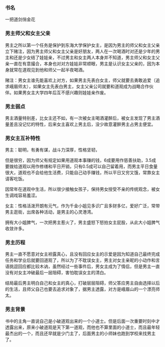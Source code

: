### 书名

一把道剑俏金花

### 男主师父和女主父亲

男主之所以第一个任务是保护到东海大学保护女主，是因为男主的师父和女主父亲立下赌注，因为男主师父和女主父亲是好朋友，两人在一次喝酒时对还是少年的男主和还是少女结了娃娃亲，不过男主和女主两人本身并不知道，男主师父和女主父亲一直在有意撮合，本身也对对方娃娃非常顺眼，男主是认识女主父亲的，因为本身就常在道观见到他和师父一起半夜喝酒。

赌注：男女主谁先能喜欢上对方，如果男主先表白女主，师父就要去勇敢追爱（追求峨眉师太），如果女主先表白男主，女主父亲公司就要和道观成为战略合作伙伴。如果男女主大学四年后互不感兴趣则娃娃亲作废。

### 男主弱点

男主酒量特别差，比女主还不如，有一次被女主喝酒灌醉后，被女主发现了男主酒量差且没记忆的特性，后来女主喜欢上男主后，没少故意灌醉男主占男主便宜。

### 男女主互补特性

男主：聪明，有勇有谋，战斗力深厚，性格坚韧，

但是很穷，因为师父有规定如果用道观本事赚的钱，6成要用作慈善扶助，3.5成要拨给道观以用作修缮和平日开销，只有0.5成可以自己留着用，而男主平日食量很大，道观也不会给他生活费，只能自己动手赚钱，所以平日又穷又饿，常靠女主请客吃饭。

因常年在道观中生活，所以很少接触女孩子，保持男女授受不亲的传统观念，被女生调戏容易羞涩。

女主：性格活泼开朗有元气，作为千金小姐见多识广且多财多亿，爱好广泛，常带男主逛街，出席各种活动，是男主的心灵港湾。

拥有大小姐脾气，一次把男主惹火了，男主盛怒下怒拍女主屁股，从此大小姐脾气收敛许多。

### 男主历程

男主一直不愿意对女主袒露真心，且没有回应女主的示爱是因为知道自己最终完成任务和学业后就要回道观了，所以为了不耽误女主，男主对女主亲昵的小动作和言语挑逗回应都比较木讷，虽然经过一些事件后，男女主成为了情侣，但是男主一直没有对女主冲破最后一层阻碍，害怕耽误女主的清白。

结局最后男主明白自己和女主的真心，打破层层阻碍，师父答应男主自由选择以后的生活，且师父自己也要去追求对象了，据男主透露，对方是峨眉山的一个漂亮师太。

### 男主背景

书中的主角一直说自己是小破道观出来的一个小道士。但是后面一次重要时刻中才透露出来，原来小破道观是天下第一道观，而他也不算里面的小道士，而且最年轻最杰出的一个，而且还早就是少门主了，后面男主的小师妹也跑到学校来找男主了。
